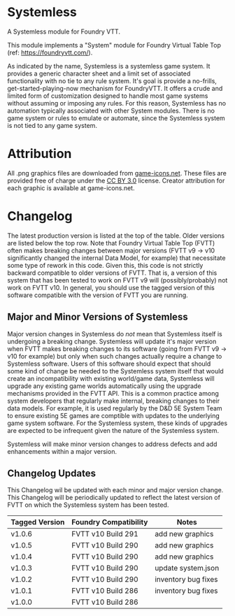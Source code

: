 # Systemless
A Systemless module for Foundry VTT.

This module implements a "System" module for Foundry Virtual Table Top (ref: https://foundryvtt.com/).

As indicated by the name, Systemless is a systemless game system.
It provides a generic character sheet and a limit set of associated functionality with no tie to any rule system.
It's goal is provide a no-frills, get-started-playing-now mechanism for FoundryVTT.
It offers a crude and limited form of customization designed to handle most game systems without assuming or imposing any rules.
For this reason, Systemless has no automation typically associated with other System modules.
There is no game system or rules to emulate or automate, since the Systemless system is not tied to any game system.

# Attribution
All .png graphics files are downloaded from [game-icons.net](https://game-icons.net).
These files are provided free of charge under the [CC BY 3.0](https://creativecommons.org/licenses/by/3.0) license.
Creator attribution for each graphic is available at game-icons.net.

# Changelog
The latest production version is listed at the top of the table.
Older versions are listed below the top row.
Note that Foundry Virtual Table Top (FVTT) often makes breaking changes between major versions (FVTT v9 -> v10 significantly changed the internal Data Model, for example) that necessitate some type of rework in this code.
Given this, this code is not strictly backward compatible to older versions of FVTT.
That is, a version of this system that has been tested to work on FVTT v9 will (possibly/probably) not work on FVTT v10.
In general, you should use the tagged version of this software compatible with the version of FVTT you are running.

## Major and Minor Versions of Systemless
Major version changes in Systemless do _not_ mean that Systemless itself is undergoing a breaking change.
Systemless will update it's major version when FVTT makes breaking changes to its software (going from FVTT v9 -> v10 for example) but only when such changes actually require a change to Systemless software.
Users of this software should expect that should some kind of change be needed to the Systemless system itself that would create an incompatibility with existing world/game data, Systemless will upgrade any existing game worlds automatically using the upgrade mechanisms provided in the FVTT API.
This is a common practice among system developers that regularly make internal, breaking changes to their data models.
For example, it is used regularly by the D&D 5E System Team to ensure existing 5E games are comptible with updates to the underlying game system software.
For the Systemless system, these kinds of upgrades are expected to be infrequent given the nature of the Systemless system.

Systemless will make minor version changes to address defects and add enhancements within a major version.

## Changelog Updates
This Changelog wil be updated with each minor and major version change.
This Changelog will be periodically updated to reflect the latest version of FVTT on which the Systemless system has been tested.

| Tagged Version | Foundry Compatibility | Notes |
|----------------|-----------------------|--------------------------|
| v1.0.6         | FVTT v10 Build 291    |  add new graphics        |
| v1.0.5         | FVTT v10 Build 290    |  add new graphics        |
| v1.0.4         | FVTT v10 Build 290    |  add new graphics        |
| v1.0.3         | FVTT v10 Build 290    |  update system.json      |
| v1.0.2         | FVTT v10 Build 290    |  inventory bug fixes     |
| v1.0.1         | FVTT v10 Build 286    |  inventory bug fixes     |
| v1.0.0         | FVTT v10 Build 286    |                          |